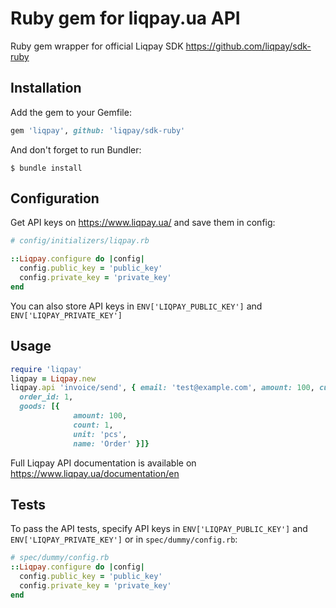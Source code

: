 # Ruby gem for liqpay.ua API

Ruby gem wrapper for official Liqpay SDK https://github.com/liqpay/sdk-ruby

## Installation

Add the gem to your Gemfile:

```ruby
gem 'liqpay', github: 'liqpay/sdk-ruby'
```

And don't forget to run Bundler:

```shell
$ bundle install
```

## Configuration

Get API keys on https://www.liqpay.ua/ and save them in config:
 
```ruby
# config/initializers/liqpay.rb

::Liqpay.configure do |config|
  config.public_key = 'public_key'
  config.private_key = 'private_key'
end
```

You can also store API keys in `ENV['LIQPAY_PUBLIC_KEY']` and `ENV['LIQPAY_PRIVATE_KEY']`

## Usage

```ruby
require 'liqpay'
liqpay = Liqpay.new
liqpay.api 'invoice/send', { email: 'test@example.com', amount: 100, currency: 'UAH',
  order_id: 1,
  goods: [{
              amount: 100,
              count: 1,
              unit: 'pcs',
              name: 'Order' }]}
```

Full Liqpay API documentation is available on https://www.liqpay.ua/documentation/en

## Tests

To pass the API tests, specify API keys in `ENV['LIQPAY_PUBLIC_KEY']` and `ENV['LIQPAY_PRIVATE_KEY']`
or in `spec/dummy/config.rb`:

```ruby
# spec/dummy/config.rb
::Liqpay.configure do |config|
  config.public_key = 'public_key'
  config.private_key = 'private_key'
end
```






